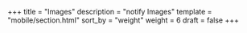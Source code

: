 +++
title = "Images"
description = "notify Images"
template = "mobile/section.html"
sort_by = "weight"
weight = 6
draft = false
+++
